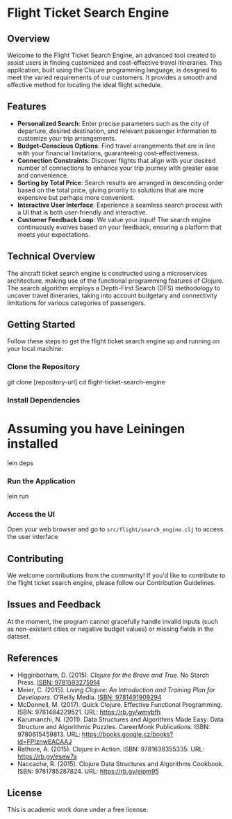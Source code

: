 # Flight Ticket Search Engine

## Overview
Welcome to the Flight Ticket Search Engine, an advanced tool created to assist users in finding customized and cost-effective travel itineraries. This application, built using the Clojure programming language, is designed to meet the varied requirements of our customers. It provides a smooth and effective method for locating the ideal flight schedule.

## Features

- **Personalized Search**: Enter precise parameters such as the city of departure, desired destination, and relevant passenger information to customize your trip arrangements.
- **Budget-Conscious Options**: Find travel arrangements that are in line with your financial limitations, guaranteeing cost-effectiveness.
- **Connection Constraints**: Discover flights that align with your desired number of connections to enhance your trip journey with greater ease and convenience.
- **Sorting by Total Price**: Search results are arranged in descending order based on the total price, giving priority to solutions that are more expensive but perhaps more convenient.
- **Interactive User Interface**: Experience a seamless search process with a UI that is both user-friendly and interactive.
- **Customer Feedback Loop**: We value your input! The search engine continuously evolves based on your feedback, ensuring a platform that meets your expectations.


## Technical Overview

The aircraft ticket search engine is constructed using a microservices architecture, making use of the functional programming features of Clojure. The search algorithm employs a Depth-First Search (DFS) methodology to uncover travel itineraries, taking into account budgetary and connectivity limitations for various categories of passengers.

## Getting Started

Follow these steps to get the flight ticket search engine up and running on your local machine:

### Clone the Repository

git clone [repository-url]
cd flight-ticket-search-engine


### Install Dependencies

# Assuming you have Leiningen installed

lein deps

### Run the Application

lein run


### Access the UI
Open your web browser and go to `src/flight/search_engine.clj` to access the user interface

## Contributing

We welcome contributions from the community! If you'd like to contribute to the flight ticket search engine, please follow our Contribution Guidelines.

## Issues and Feedback

At the moment, the program cannot gracefully handle invalid inputs (such as non-existent cities or negative budget values) or missing fields in the dataset.

## References

- Higginbotham, D. (2015). _Clojure for the Brave and True_. No Starch Press. [ISBN: 9781593275914](https://books.google.cz/books?id=mQLPCgAAQBAJ)
- Meier, C. (2015). _Living Clojure: An Introduction and Training Plan for Developers_. O’Reilly Media. [ISBN: 9781491909294](https://books.google.cz/books?id=b4odCAAAQBAJ)
- McDonnell, M. (2017). Quick Clojure. Effective Functional Programming. ISBN: 9781484229521. URL: https://rb.gy/wmvbfh
- Karumanchi, N. (2011). Data Structures and Algorithms Made Easy: Data Structure and Algorithmic Puzzles. CareerMonk Publications. ISBN: 9780615459813. URL: https://books.google.cz/books?id=FPIznwEACAAJ
- Rathore, A. (2015). Clojure in Action. ISBN: 9781638355335. URL: https://rb.gy/esew7a
- Naccache, R. (2015). Clojure Data Structures and Algorithms Cookbook. ISBN: 9781785287824. URL: https://rb.gy/eipm95


## License

This is academic work done under a free license.